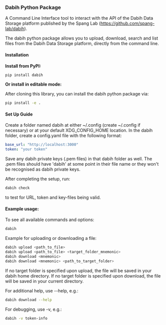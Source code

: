 ### Dabih Python Package

A Command Line Interface tool to interact with the API of the Dabih Data Storage platform published by the Spang Lab (https://github.com/spang-lab/dabih).

The dabih python package allows you to upload, download, search and list files from the Dabih Data Storage platform, directly from the command line. 

#### Installation

**Install from PyPI:**

```bash
pip install dabih
```

**Or install in editable mode:**

After cloning this library, you can install the dabih python package via: 

```bash
pip install -e .
```

#### Set Up Guide

Create a folder named dabih at either ~/.config (create ~/.config if necessary) or at your default XDG_CONFIG_HOME location. In the dabih folder, create a config.yaml file with the following format:

```yaml
base_url: "http://localhost:3000"
token: "your token"
```

Save any dabih private keys (.pem files) in that dabih folder as well. The .pem files should have 'dabih' at some point in their file name or they won't be recognised as dabih private keys.

After completing the setup, run: 
```bash
dabih check
```
to test for URL, token and key-files being valid.

#### Example usage: 

To see all available commands and options:
```bash
dabih
```
Example for uploading or downloading a file:
```bash
dabih upload <path_to_file>
dabih upload <path_to_file> <target_folder_mnemonic>
dabih download <mnemonic>
dabih download <mnemonic> <path_to_target_folder>
```
If no target folder is specified upon upload, the file will be saved in your dabih home directory.
If no target folder is specified upon download, the file will be saved in your current directory.

For additional help, use --help, e.g.:
```bash
dabih download --help
```

For debugging, use -v, e.g.:
```bash
dabih -v token-info
```